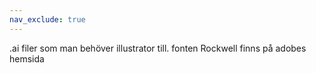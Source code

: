 ```yaml
---
nav_exclude: true
---
```


.ai filer som man behöver illustrator till. fonten Rockwell finns på adobes hemsida
